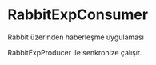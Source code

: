 # RabbitExpConsumer

Rabbit üzerinden haberleşme uygulaması

RabbitExpProducer ile senkronize çalışır.
